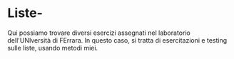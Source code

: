 # Liste-
Qui possiamo trovare diversi esercizi assegnati nel laboratorio dell'UNIversità di FErrara.
In questo caso, si tratta di esercitazioni e testing sulle liste, usando metodi miei.

